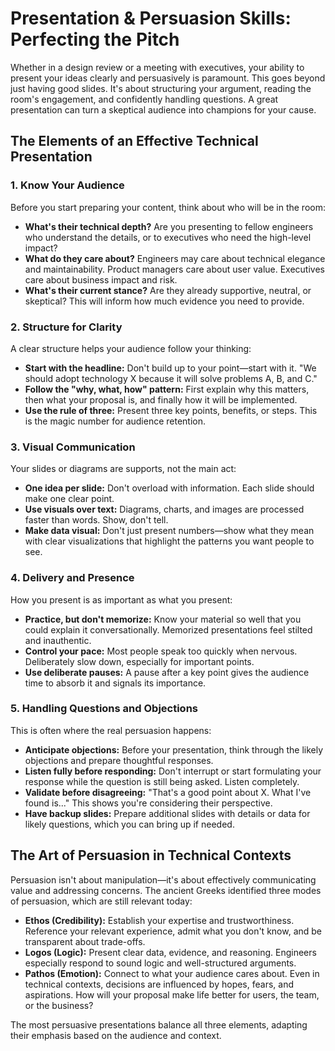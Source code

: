 # Presentation & Persuasion Skills: Perfecting the Pitch

Whether in a design review or a meeting with executives, your ability to present your ideas clearly and persuasively is paramount. This goes beyond just having good slides. It's about structuring your argument, reading the room's engagement, and confidently handling questions. A great presentation can turn a skeptical audience into champions for your cause.

## The Elements of an Effective Technical Presentation

### 1. Know Your Audience

Before you start preparing your content, think about who will be in the room:

* **What's their technical depth?** Are you presenting to fellow engineers who understand the details, or to executives who need the high-level impact?
* **What do they care about?** Engineers may care about technical elegance and maintainability. Product managers care about user value. Executives care about business impact and risk.
* **What's their current stance?** Are they already supportive, neutral, or skeptical? This will inform how much evidence you need to provide.

### 2. Structure for Clarity

A clear structure helps your audience follow your thinking:

* **Start with the headline:** Don't build up to your point—start with it. "We should adopt technology X because it will solve problems A, B, and C."
* **Follow the "why, what, how" pattern:** First explain why this matters, then what your proposal is, and finally how it will be implemented.
* **Use the rule of three:** Present three key points, benefits, or steps. This is the magic number for audience retention.

### 3. Visual Communication

Your slides or diagrams are supports, not the main act:

* **One idea per slide:** Don't overload with information. Each slide should make one clear point.
* **Use visuals over text:** Diagrams, charts, and images are processed faster than words. Show, don't tell.
* **Make data visual:** Don't just present numbers—show what they mean with clear visualizations that highlight the patterns you want people to see.

### 4. Delivery and Presence

How you present is as important as what you present:

* **Practice, but don't memorize:** Know your material so well that you could explain it conversationally. Memorized presentations feel stilted and inauthentic.
* **Control your pace:** Most people speak too quickly when nervous. Deliberately slow down, especially for important points.
* **Use deliberate pauses:** A pause after a key point gives the audience time to absorb it and signals its importance.

### 5. Handling Questions and Objections

This is often where the real persuasion happens:

* **Anticipate objections:** Before your presentation, think through the likely objections and prepare thoughtful responses.
* **Listen fully before responding:** Don't interrupt or start formulating your response while the question is still being asked. Listen completely.
* **Validate before disagreeing:** "That's a good point about X. What I've found is..." This shows you're considering their perspective.
* **Have backup slides:** Prepare additional slides with details or data for likely questions, which you can bring up if needed.

## The Art of Persuasion in Technical Contexts

Persuasion isn't about manipulation—it's about effectively communicating value and addressing concerns. The ancient Greeks identified three modes of persuasion, which are still relevant today:

* **Ethos (Credibility):** Establish your expertise and trustworthiness. Reference your relevant experience, admit what you don't know, and be transparent about trade-offs.
* **Logos (Logic):** Present clear data, evidence, and reasoning. Engineers especially respond to sound logic and well-structured arguments.
* **Pathos (Emotion):** Connect to what your audience cares about. Even in technical contexts, decisions are influenced by hopes, fears, and aspirations. How will your proposal make life better for users, the team, or the business?

The most persuasive presentations balance all three elements, adapting their emphasis based on the audience and context.
